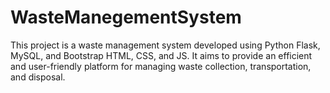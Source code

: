 # WasteManegementSystem
This project is a waste management system developed using Python Flask, MySQL, and Bootstrap HTML, CSS, and JS. It aims to provide an efficient and user-friendly platform for managing waste collection, transportation, and disposal.
